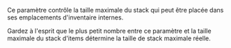 Ce paramètre contrôle la taille maximale du stack qui peut être placée dans ses emplacements d'inventaire internes.

Gardez à l'esprit que le plus petit nombre entre ce paramètre et la taille maximale du stack d'items
détermine la taille de stack maximale réelle.